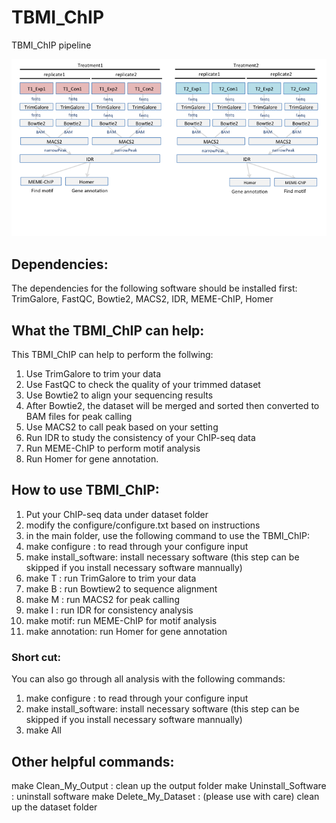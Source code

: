 # TBMI_ChIP
TBMI_ChIP pipeline


![alt tag](https://github.com/tcchenbtx/TBMI_ChIP/blob/master/overview.png)

## Dependencies:
The dependencies for the following software should be installed first:
TrimGalore, FastQC, Bowtie2, MACS2, IDR, MEME-ChIP, Homer

## What the TBMI_ChIP can help:

This TBMI_ChIP can help to perform the follwing:
1. Use TrimGalore to trim your data
2. Use FastQC to check the quality of your trimmed dataset
3. Use Bowtie2 to align your sequencing results
4. After Bowtie2, the dataset will be merged and sorted then converted to BAM files for peak calling
5. Use MACS2 to call peak based on your setting
6. Run IDR to study the consistency of your ChIP-seq data
7. Run MEME-ChIP to perform motif analysis
8. Run Homer for gene annotation.

## How to use TBMI_ChIP:
1. Put your ChIP-seq data under dataset folder
2. modify the configure/configure.txt based on instructions
3. in the main folder, use the following command to use the TBMI_ChIP:
  1. make configure : to read through your configure input
  2. make install_software: install necessary software (this step can be skipped if you install necessary software mannually)
  3. make T : run TrimGalore to trim your data
  4. make B : run Bowtiew2 to sequence alignment
  5. make M : run MACS2 for peak calling
  6. make I : run IDR for consistency analysis
  7. make motif: run MEME-ChIP for motif analysis
  8. make annotation: run Homer for gene annotation

### Short cut:
You can also go through all analysis with the following commands:
  1. make configure : to read through your configure input                      
  2. make install_software: install necessary software (this step can be skipped if you install necessary software mannually)
  3. make All

## Other helpful commands:
make Clean_My_Output : clean up the output folder
make Uninstall_Software : uninstall software
make Delete_My_Dataset : (please use with care) clean up the dataset folder



